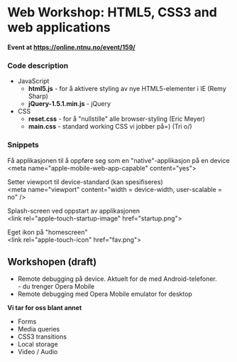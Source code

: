 <h1>Web Workshop: HTML5, CSS3 and web applications</h1>
<p><strong>Event at <a href="https://online.ntnu.no/event/159/">https://online.ntnu.no/event/159/</a></strong></p>

<h3>Code description</h3>
<ul>
	<li>
		JavaScript
		<ul>
			<li>
				<strong>html5.js</strong> - for å aktivere styling av nye HTML5-elementer i IE (Remy Sharp)
			</li>
			<li>
				<strong>jQuery-1.5.1.min.js</strong> - jQuery
			</li>
		</ul>
	</li>
	<li>
		CSS
		<ul>
			<li><strong>reset.css</strong> - for å "nullstille" alle browser-styling (Eric Meyer)</li>
			<li><strong>main.css</strong> - standard working CSS vi jobber på=) (Tri o/)</li>
		</ul>
	</li>
	
</ul>

<h3>Snippets</h3>

<p>Få applikasjonen til å oppføre seg som en "native"-applikasjon på en device<br>
&lt;meta name=&quot;apple-mobile-web-app-capable&quot; content=&quot;yes&quot;&gt;</p>

<p>Setter viewport til device-standard (kan spesifiseres)<br>
&lt;meta name=&quot;viewport&quot; content=&quot;width = device-width, user-scalable = no&quot; /&gt;</p>

<p>Splash-screen ved oppstart av applikasjonen<br>
&lt;link rel=&quot;apple-touch-startup-image&quot; href=&quot;startup.png&quot;&gt;</p>

<p>Eget ikon på "homescreen"<br>
&lt;link rel=&quot;apple-touch-icon&quot; href=&quot;fav.png&quot;&gt;</p>


<h2>Workshopen (draft)</h2>
<ul>
	<li>Remote debugging på device. Aktuelt for de med Android-telefoner.<br>- du trenger Opera Mobile</li>
	<li>Remote debugging med Opera Mobile emulator for desktop</li>
</ul>
<strong>Vi tar for oss blant annet</strong>
<ul>
	<li>Forms</li>
	<li>Media queries</li>
	<li>CSS3 transitions</li>
	<li>Local storage</li>
	<li>Video / Audio</li>
</ul>